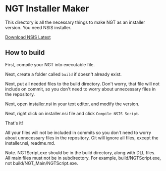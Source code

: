 # NGT Installer Maker
This directory is all the necessary things to make NGT as an installer version.
You need NSIS installer.

[Download NSIS Latest](https://sourceforge.net/projects/nsis/files/latest/download)

## How to build
First, compile your NGT into executable file.

Next, create a folder called `build` if doesn't already exist.

Next, put all needed files to the build directory. Don't worry, that file will not include on commit, so you don't need to worry about unnecessary files in the repository.

Next, open installer.nsi in your text editor, and modify the version.

Next, right click on installer.nsi file and click `Compile NSIS Script`.

That's it!

All your files will not be included in commits so you don't need to worry about unnecessary files in the repository. Git will ignore all files, except the installer.nsi, readme.md.

Note. NGTScript.exe should be in the build directory, along with DLL files. All main files must not be in subdirectory. For example, build/NGTScript.exe, not build/NGT_Main/NGTScript.exe.